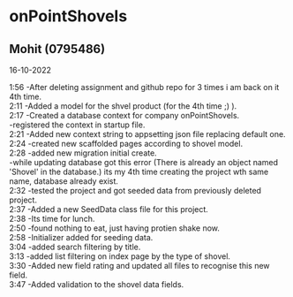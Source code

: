 # onPointShovels

## Mohit (0795486)

16-10-2022

1:56
	-After deleting assignment and github repo for 3 times i am back on it 4th time. <br>
2:11
	-Added a model for the shvel product (for the 4th time ;) ). <br>
2:17
	-Created a database context for company onPointShovels. <br>
	-registered the context in startup file. <br>
2:21
	-Added new context string to appsetting json file replacing default one. <br>
2:24
	-created new scaffolded pages according to shovel model. <br>
2:28
	-added new migration initial create. <br>
	-while updating database got this error (There is already an object named 'Shovel' in the database.) its my 4th time creating the project wth same name, database already exist. <br>
2:32
	-tested the project and got seeded data from previously deleted project. <br>
2:37
	-Added a new SeedData class file for this project. <br>
2:38
	-Its time for lunch. <br>
2:50
	-found nothing to eat, just having protien shake now. <br>
2:58
	-Initializer added for seeding data. <br>
3:04
	-added search filtering by title. <br>
3:13
	-added list filtering on index page by the type of shovel. <br>
3:30
	-Added new field rating and updated all files to recognise this new field. <br>
3:47
	-Added validation to the shovel data fields. <br>